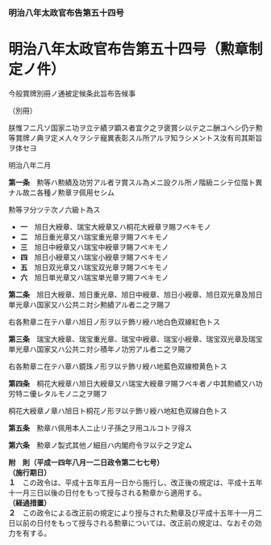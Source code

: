 ### 明治八年太政官布告第五十四号  
# 明治八年太政官布告第五十四号（勲章制定ノ件）  
今般賞牌別冊ノ通被定候条此旨布告候事  
  
（別冊）  
  
朕惟フニ凡ソ国家ニ功ヲ立テ績ヲ顕ス者宜ク之ヲ褒賞シ以テ之ニ酬ユヘシ仍テ勲等賞牌ノ典ヲ定メ人々ヲシテ寵異表彰スル所アルヲ知ラシメントス汝有司其斯旨ヲ体セヨ  
  
明治八年二月  
  
  
**第一条**　勲等ハ勲績及功労アル者ヲ賞スル為メニ設クル所ノ階級ニシテ位階ト異ナル故ニ各種ノ勲章ヲ佩用セシム  
  
勲等ヲ分ツテ次ノ六級ト為ス  
* **一**　旭日大綬章、瑞宝大綬章又ハ桐花大綬章ヲ賜フベキモノ  
* **二**　旭日重光章又ハ瑞宝重光章ヲ賜フベキモノ  
* **三**　旭日中綬章又ハ瑞宝中綬章ヲ賜フベキモノ  
* **四**　旭日小綬章又ハ瑞宝小綬章ヲ賜フベキモノ  
* **五**　旭日双光章又ハ瑞宝双光章ヲ賜フベキモノ  
* **六**　旭日単光章又ハ瑞宝単光章ヲ賜フベキモノ  
  
**第二条**　旭日大綬章、旭日重光章、旭日中綬章、旭日小綬章、旭日双光章及旭日単光章ハ国家又ハ公共ニ対シ勲績アル者ニ之ヲ賜フ  
  
右各勲章ニ在テハ章ハ旭日ノ形ヲ以テ飾リ綬ハ地白色双線紅色トス  
  
**第三条**　瑞宝大綬章、瑞宝重光章、瑞宝中綬章、瑞宝小綬章、瑞宝双光章及瑞宝単光章ハ国家又ハ公共ニ対シ積年ノ功労アル者ニ之ヲ賜フ  
  
右各勲章ニ在テハ章ハ鏡珠ノ形ヲ以テ飾リ綬ハ地藍色双線橙黄色トス  
  
**第四条**　桐花大綬章ハ旭日大綬章又ハ瑞宝大綬章ヲ賜フベキ者ノ中其勲績又ハ功労特ニ優レタルモノニ之ヲ賜フ  
  
桐花大綬章ノ章ハ旭日ト桐花ノ形ヲ以テ飾リ綬ハ地紅色双線白色トス  
  
**第五条**　勲章ハ佩用本人ニ止リ子孫之ヲ用ユルコトヲ得ス  
  
**第六条**　勲章ノ製式其他ノ細目ハ内閣府令ヲ以テ之ヲ定ム  
  
**附　則（平成一四年八月一二日政令第二七七号）**  
**（施行期日）**  
**１**　この政令は、平成十五年五月一日から施行し、改正後の規定は、平成十五年十一月三日以後の日付をもって授与される勲章から適用する。  
**（経過措置）**  
**２**　この政令による改正前の規定により授与された勲章及び平成十五年十一月二日以前の日付をもって授与される勲章については、改正前の規定は、なおその効力を有する。  
  
